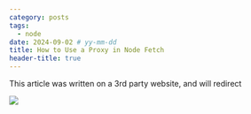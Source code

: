 ```yaml
---
category: posts
tags:
  - node
date: 2024-09-02 # yy-mm-dd
title: How to Use a Proxy in Node Fetch
header-title: true
---
```


This article was written on a 3rd party website, and will redirect

![](https://img.shields.io/badge/external_navigation-blue)

<!-- more -->

<meta http-equiv="refresh" rel="canonical" content="0; url=https://scrapingproxies.best/blog/proxy-101/proxy-in-node-fetch/" />



		